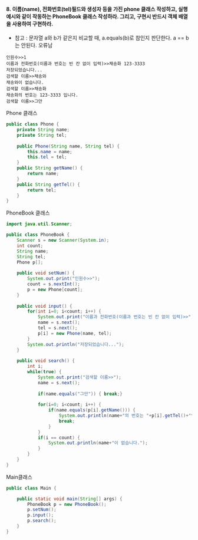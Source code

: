 #### 8. 이름(name), 전화번호(tel)필드와 생성자 등을 가진 phone 클래스 작성하고, 실행 예시와 같이 작동하는 PhoneBook 클래스 작성하라. 그리고, 구현시 반드시 객체 배열을 사용하여 구현하라.
- 참고 : 문자열 a와 b가 같은지 비교할 때, a.equals(b)로 참인지 판단한다. a == b 는 안된다. 오류남

```
인원수>>1
이름과 전화번호(이름과 번호는 빈 칸 없이 입력)>>채송화 123-3333
저장되었습니다...
검색할 이름>>채송와
채송와이 없습니다.
검색할 이름>>채송화
채송화의 번호는 123-3333 입니다.
검색할 이름>>그만
```
Phone 클래스
```java
public class Phone {
	private String name;
	private String tel;
	
	public Phone(String name, String tel) {
		this.name = name;
		this.tel = tel;
	}
	public String getName() {
		return name;
	}
	public String getTel() {
		return tel;
	}
}
```

PhoneBook 클래스
```java
import java.util.Scanner;

public class PhoneBook {
	Scanner s = new Scanner(System.in);
	int count;
	String name;
	String tel;
	Phone p[];
	
	public void setNum() {
		System.out.print("인원수>>");
		count = s.nextInt();
		p = new Phone[count];
	}
	
	public void input() {
		for(int i=0; i<count; i++) {
			System.out.print("이름과 전화번호(이름과 번호는 빈 칸 없이 입력)>>");
			name = s.next();
			tel = s.next();
			p[i] = new Phone(name, tel);
		}
		System.out.println("저장되었습니다...");
	}
	
	public void search() {
		int i;
		while(true) {
			System.out.print("검색할 이름>>");
			name = s.next();
			
			if(name.equals("그만")) { break;}
			
			for(i=0; i<count; i++) {
				if(name.equals(p[i].getName())) {
					System.out.println(name+"의 번호는 "+p[i].getTel()+"입니다.");
					break;
				}
			}
			if(i == count) {
				System.out.println(name+"이 없습니다.");
			}
		}
	}
}
```
Main클래스
```java
public class Main {

	public static void main(String[] args) {
		PhoneBook p = new PhoneBook();
		p.setNum();
		p.input();
		p.search();
	}
}
```

